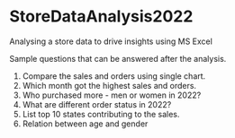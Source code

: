 # StoreDataAnalysis2022
Analysing a store data to drive insights using MS Excel

Sample questions that can be answered after the analysis.

1. Compare the sales and orders using single chart.
2. Which month got the highest sales and orders.
3. Who purchased more - men or women in 2022?
4. What are different order status in 2022?
5. List top 10 states contributing to the sales.
6. Relation between age and gender 
